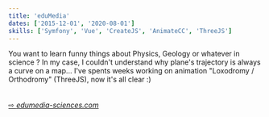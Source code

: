 ```yaml
---
title: 'eduMedia'
dates: ['2015-12-01', '2020-08-01']
skills: ['Symfony', 'Vue', 'CreateJS', 'AnimateCC', 'ThreeJS']
---
```


You want to learn funny things about Physics, Geology or whatever in science ? In my case, I couldn't understand why plane's trajectory is always a curve on a map... I've spents weeks working on animation "Loxodromy / Orthodromy" (ThreeJS), now it's all clear :)  
<br />  
[&#8680; *edumedia-sciences.com*](https://www.edumedia-sciences.com/fr/)